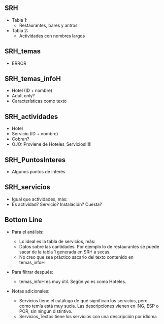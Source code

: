 
SRH
--------------

* Tabla 1:
	+ Restaurantes, bares y antros
* Tabla 2:
	+ Actividades con nombres largos

SRH_temas
--------------

* ERROR

SRH_temas_infoH
---------------------

* Hotel (ID + nombre)
* Adult only?
* Características como texto

SRH_actividades
-------------------

* Hotel
* Servicio (ID + nombre)
* Cobran?
* OJO: Proviene de Hoteles_Servicios!!!!!

SRH_PuntosInteres
--------------------

* Algunos puntos de interés

SRH_servicios
-----------------

* Igual que actividades, más:
* Es actividad? Servicio? Instalación? Cuesta?


Bottom Line
----------------------

* Para el análisis:
	+ Lo ideal es la tabla de servicios, más:
	+ Datos sobre las cantidades. Por ejemplo lo de restaurantes se puede sacar de la tabla 1 generada en SRH a secas.
	+ No creo que sea práctico sacarlo del texto contenido en temas_infoH
* Para filtrar después:
	+ temas_infoH es muy útil. Según yo es como Hoteles.

* Notas adicionales:
	+ Servicios tiene el catálogo de qué significan los servicios, pero como temía está muy sucia. Las descripciones vienen en ING, ESP o POR, sin ningún distintivo.
	+ Servicios_Textos tiene los servicios con una descripción por idioma